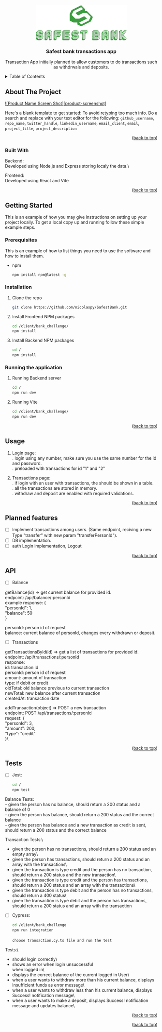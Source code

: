 <!-- Improved compatibility of back to top link: See: https://github.com/othneildrew/Best-README-Template/pull/73 -->
<a name="readme-top"></a>

<!-- PROJECT LOGO -->
<br />
<div align="center">
  <a href="https://github.com/nicolaspy/SafestBank">
    <img src="/client/bank_challenge/src/shared/images/safestBank.png" alt="Logo">
  </a>

<h3 align="center">Safest bank transactions app</h3>

  <p align="center">
    Transaction App initially planned to allow customers to do transactions such as withdrwals and deposits.
    <br />
  </p>
</div>



<!-- TABLE OF CONTENTS -->
<details>
  <summary>Table of Contents</summary>
  <ol>
    <li>
      <a href="#about-the-project">About The Project</a>
      <ul>
        <li><a href="#built-with">Built With</a></li>
      </ul>
    </li>
    <li>
      <a href="#getting-started">Getting Started</a>
      <ul>
        <li><a href="#prerequisites">Prerequisites</a></li>
        <li><a href="#installation">Installation</a></li>
      </ul>
    </li>
    <li><a href="#usage">Usage</a></li>
    <li><a href="#roadmap">Roadmap</a></li>
    <li><a href="#contributing">Contributing</a></li>
    <li><a href="#license">License</a></li>
    <li><a href="#contact">Contact</a></li>
    <li><a href="#acknowledgments">Acknowledgments</a></li>
  </ol>
</details>



<!-- ABOUT THE PROJECT -->
## About The Project

[![Product Name Screen Shot][product-screenshot]](https://example.com)

Here's a blank template to get started: To avoid retyping too much info. Do a search and replace with your text editor for the following: `github_username`, `repo_name`, `twitter_handle`, `linkedin_username`, `email_client`, `email`, `project_title`, `project_description`

<p align="right">(<a href="#readme-top">back to top</a>)</p>



### Built With

Backend:\
Developed using Node.js and Express storing localy the data.\


Frontend:\
Developed using React and Vite

<p align="right">(<a href="#readme-top">back to top</a>)</p>



<!-- GETTING STARTED -->
## Getting Started

This is an example of how you may give instructions on setting up your project locally.
To get a local copy up and running follow these simple example steps.

### Prerequisites

This is an example of how to list things you need to use the software and how to install them.
* npm
  ```sh
  npm install npm@latest -g
  ```

### Installation

1. Clone the repo
   ```sh
   git clone https://github.com/nicolaspy/SafestBank.git
   ```
3. Install Frontend NPM packages
   ```sh
   cd /client/bank_challenge/
   npm install
   ```
4. Install Backend NPM packages
   ```sh
   cd /
   npm install
   ```
   
### Running the application

1. Running Backend server
   ```sh
   cd /
   npm run dev
   ```
2. Running Vite
   ```sh
   cd /client/bank_challenge/
   npm run dev
   ```

<p align="right">(<a href="#readme-top">back to top</a>)</p>



<!-- USAGE EXAMPLES -->
## Usage

1. Login page:\
. login using any number, make sure you use the same number for the id and password.\
. preloaded with transactions for id "1" and "2"

2. Transactions page:\
. if login with an user with transactions, the should be shown in a table.\
. all the transactions are stored in memory.\
. withdraw and deposit are enabled with required validations.

<p align="right">(<a href="#readme-top">back to top</a>)</p>



<!-- Planned features -->
## Planned features

- [ ] Implement transactions among users. (Same endpoint, reciving a new Type "transfer" with new param "transferPersonId").
- [ ] DB implementation.
- [ ] auth Login implementation, Logout

<p align="right">(<a href="#readme-top">back to top</a>)</p>

<!-- API -->
## API

- [ ] Balance

getBalance(id) => get current balance for provided id.\
endpoint: /api/balance/:personId\
example response: {\
    "personId": 1,\
    "balance": 50\
}

personId: person id of request\
balance: current balance of personId, changes every withdrawn or deposit.

- [ ] Transactions

getTransactionsById(id) => get a list of transactions for provided id.\
endpoint: /api/transactions/:personId\
  response:\
  id: transaction id\
  personId: person id of request\
  amount: amount of transaction\
  type: if debit or credit\
  oldTotal: old balance previous to current transaction\
  newTotal: new balance after current transaction\
  createdAt: transaction date


addTransaction(object) => POST a new transaction\
endpoint: POST /api/transactions/:personId\
  request: {\
      "personId": 3,\
      "amount": 200,\
      "type": "credit"\
  }\

<p align="right">(<a href="#readme-top">back to top</a>)</p>


<!-- Tests -->
## Tests

- [ ] Jest:
   ```sh
   cd /
   npm test
   ```
Balance Tests:\
      - given the person has no balance, should return a 200 status and a balance of 0\
      - given the person has balance,  should return a 200 status and the correct balance\
      - given the person has balance and a new transaction as credit is sent, should return a 200 status and the correct balance

Transaction Tests:\
- given the person has no transactions, should return a 200 status and an empty array\
- given the person has transactions, should return a 200 status and an array with the transactions\
- given the transaction is type credit and the person has no transaction, should return a 200 status and the new transaction\
- given the transaction is type credit and the person has transactions, should return a 200 status and an array with the transactions\
- given the transaction is type debit and the person has no transactions, should return a 400 status\
- given the transaction is type debit and the person has transactions, should return a 200 status and an array with the transaction

- [ ] Cypress:
   ```sh
   cd /client/bank_challenge
   npm run integration

   choose transaction.cy.ts file and run the test
   ```
Tests:\

- should login correctly\
- shows an error when login unsuccessful\
when logged in\
- displays the correct balance of the current logged in User\
- when a user wants to withdraw more than his current balance, displays Insufficient funds as error message\
- when a user wants to withdraw less than his current balance, displays Success! notification message\
- when a user wants to make a deposit, displays Success! notification message and updates balance\

<p align="right">(<a href="#readme-top">back to top</a>)</p>
<p align="right">(<a href="#readme-top">back to top</a>)</p>